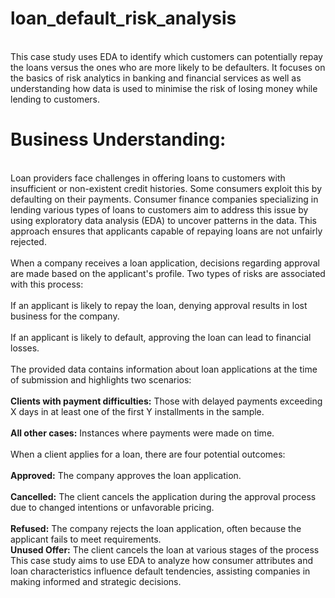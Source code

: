 # loan_default_risk_analysis
<br>This case study uses EDA to identify which customers can potentially repay the loans versus the ones who are more likely to be defaulters.  It focuses on the basics of risk analytics in banking and financial services as well as understanding how data is used to minimise the risk of losing money while lending to customers. </br>
<h1>Business Understanding:</h1>
<br>Loan providers face challenges in offering loans to customers with insufficient or non-existent credit histories. Some consumers exploit this by defaulting on their payments. Consumer finance companies specializing in lending various types of loans to customers aim to address this issue by using exploratory data analysis (EDA) to uncover patterns in the data. This approach ensures that applicants capable of repaying loans are not unfairly rejected.</br>
<br>When a company receives a loan application, decisions regarding approval are made based on the applicant's profile. Two types of risks are associated with this process:</br>
<br>If an applicant is likely to repay the loan, denying approval results in lost business for the company.</br>
<br>If an applicant is likely to default, approving the loan can lead to financial losses.</br>
<br>The provided data contains information about loan applications at the time of submission and highlights two scenarios:</br>
<br><b>Clients with payment difficulties:</b> Those with delayed payments exceeding X days in at least one of the first Y installments in the sample.</br>
<br><b>All other cases:</b> Instances where payments were made on time.</br>
<br>When a client applies for a loan, there are four potential outcomes:</br>
<br><b>Approved:</b> The company approves the loan application.</br>
<br><b>Cancelled:</b> The client cancels the application during the approval process due to changed intentions or unfavorable pricing.</br>
<br><b>Refused:</b> The company rejects the loan application, often because the applicant fails to meet requirements.</br>
<b>Unused Offer:</b> The client cancels the loan at various stages of the process
This case study aims to use EDA to analyze how consumer attributes and loan characteristics influence default tendencies, assisting companies in making informed and strategic decisions.

